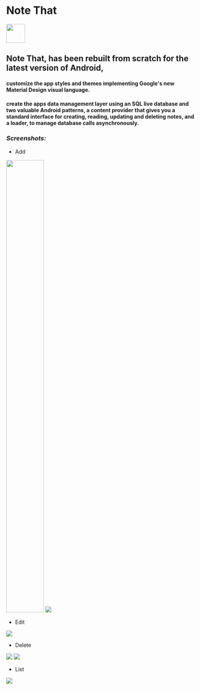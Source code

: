 # Note That

<img src="https://github.com/IdanAftaker/Note_That/blob/master/app/src/main/ic_launcher-web.png?raw=true" width="50" height="50" />

## Note That, has been rebuilt from scratch for the latest version of Android, 
####  customize the app styles and themes implementing Google's new Material Design visual language. 
#### create the apps data management layer using an SQL live database and two valuable Android patterns, a content provider that gives you a standard interface for creating, reading, updating and deleting notes, and a loader, to manage database calls asynchronously.

### _Screenshots:_
- Add

<img src="https://github.com/IdanAftaker/Note_That/blob/master/Screenshot/add.png?raw=true" width="100" height="1200"/>
<img src="https://github.com/IdanAftaker/Note_That/blob/master/Screenshot/add2.png?raw=true"/>

- Edit
<img src="https://github.com/IdanAftaker/Note_That/blob/master/Screenshot/edit.png?raw=true"/>

- Delete
<img src="https://github.com/IdanAftaker/Note_That/blob/master/Screenshot/delete.png?raw=true"/>
<img src="https://github.com/IdanAftaker/Note_That/blob/master/Screenshot/delete2.png?raw=true"/>

- List
<img src="https://github.com/IdanAftaker/Note_That/blob/master/Screenshot/list.png?raw=true"/>




